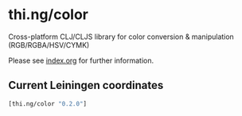 # thi.ng/color

Cross-platform CLJ/CLJS library for color conversion & manipulation (RGB/RGBA/HSV/CYMK)

Please see [index.org](src/index.org) for further information.

## Current Leiningen coordinates

```clj
[thi.ng/color "0.2.0"]
```
